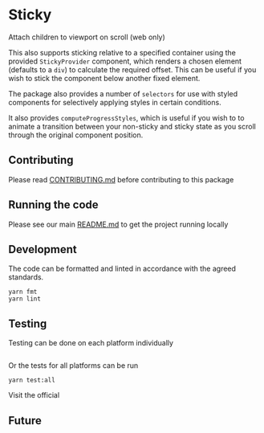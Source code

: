 # Sticky

Attach children to viewport on scroll (web only)

This also supports sticking relative to a specified container using the provided
`StickyProvider` component, which renders a chosen element (defaults to a `div`)
to calculate the required offset. This can be useful if you wish to stick the
component below another fixed element.

The package also provides a number of `selectors` for use with styled components
for selectively applying styles in certain conditions.

It also provides `computeProgressStyles`, which is useful if you wish to
to animate a transition between your non-sticky and sticky state as you scroll
through the original component position.

## Contributing

Please read [CONTRIBUTING.md](./CONTRIBUTING.md) before contributing to this
package

## Running the code

Please see our main [README.md](../README.md) to get the project running locally

## Development

The code can be formatted and linted in accordance with the agreed standards.

```
yarn fmt
yarn lint
```

## Testing

Testing can be done on each platform individually

```
```

Or the tests for all platforms can be run

```
yarn test:all
```

Visit the official

<!-- Add the storybook link here. -->

## Future

<!-- Add details of future development here. -->
